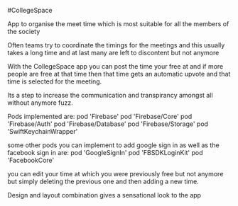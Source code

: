 #CollegeSpace

App to organise the meet time which is most suitable for all the members of the society

Often teams try to coordinate the timings for the meetings and this usually takes a long time and at last many are left to discontent but not anymore

With the CollegeSpace app you can post the time your free at and if more people are free at that time then that time gets an automatic upvote and that time is selected for the meeting.

Its a step to increase the communication and transpirancy amongst all without anymore fuzz.

Pods implemented are: pod 'Firebase' pod 'Firebase/Core' pod 'Firebase/Auth' pod 'Firebase/Database' pod 'Firebase/Storage' pod 'SwiftKeychainWrapper'

some other pods you can implement to add google sign in as well as the facebook sign in are: pod 'GoogleSignIn' pod 'FBSDKLoginKit' pod 'FacebookCore'

you can edit your time at which you were previously free but not anymore but simply deleting the previous one and then
adding a new time.

Design and layout combination gives a sensational look to the app
